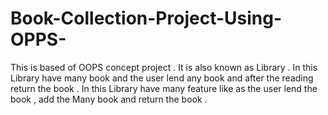 # Book-Collection-Project-Using-OPPS-
This is based of OOPS concept project . It is also known as Library . In this Library have many book and the user  lend any book and after the reading  return the book . In this Library have many feature  like as the user lend the book ,  add the Many book  and return the book .
